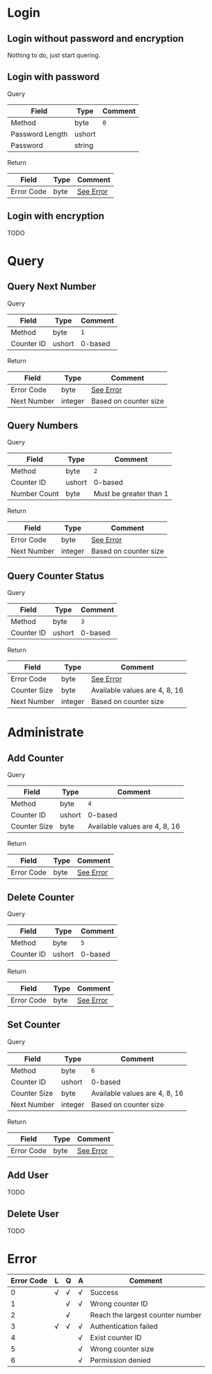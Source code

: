 # Login

## Login without password and encryption

Nothing to do, just start quering.

## Login with password

Query

Field           | Type   | Comment
---             | ---    | ---
Method          | byte   | `0`
Password Length | ushort |
Password        | string |

Return

Field       | Type    | Comment
---         | ---     | ---
Error Code  | byte    | [See Error](#error)

## Login with encryption

TODO

# Query

## Query Next Number

Query

Field      | Type   | Comment
---        | ---    | ---
Method     | byte   | `1`
Counter ID | ushort | 0-based

Return

Field       | Type    | Comment
---         | ---     | ---
Error Code  | byte    | [See Error](#error)
Next Number | integer | Based on counter size

## Query Numbers

Query

Field        | Type   | Comment
---          | ---    | ---
Method       | byte   | `2`
Counter ID   | ushort | 0-based
Number Count | byte   | Must be greater than 1

Return

Field       | Type    | Comment
---         | ---     | ---
Error Code  | byte    | [See Error](#error)
Next Number | integer | Based on counter size

## Query Counter Status

Query

Field        | Type   | Comment
---          | ---    | ---
Method       | byte   | `3`
Counter ID   | ushort | 0-based

Return

Field        | Type    | Comment
---          | ---     | ---
Error Code   | byte    | [See Error](#error)
Counter Size | byte    | Available values are 4, 8, 16
Next Number  | integer | Based on counter size

# Administrate

## Add Counter

Query

Field        | Type   | Comment
---          | ---    | ---
Method       | byte   | `4`
Counter ID   | ushort | 0-based
Counter Size | byte   | Available values are 4, 8, 16

Return

Field        | Type    | Comment
---          | ---     | ---
Error Code   | byte    | [See Error](#error)

## Delete Counter

Query

Field        | Type   | Comment
---          | ---    | ---
Method       | byte   | `5`
Counter ID   | ushort | 0-based

Return

Field        | Type    | Comment
---          | ---     | ---
Error Code   | byte    | [See Error](#error)

## Set Counter

Query

Field        | Type    | Comment
---          | ---     | ---
Method       | byte    | `6`
Counter ID   | ushort  | 0-based
Counter Size | byte    | Available values are 4, 8, 16
Next Number  | integer | Based on counter size

Return

Field        | Type    | Comment
---          | ---     | ---
Error Code   | byte    | [See Error](#error)

## Add User

TODO

## Delete User

TODO

# Error

Error Code |  L  |  Q  |  A  | Comment
---        | --- | --- | --- | ---
0          |  √  |  √  |  √  | Success
1          |     |  √  |  √  | Wrong counter ID
2          |     |  √  |     | Reach the largest counter number
3          |  √  |  √  |  √  | Authentication failed
4          |     |     |  √  | Exist counter ID
5          |     |     |  √  | Wrong counter size
6          |     |     |  √  | Permission denied
